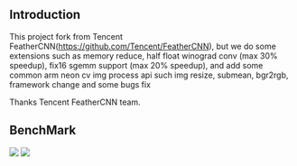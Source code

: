 ## Introduction

This project fork from Tencent FeatherCNN(https://github.com/Tencent/FeatherCNN), but we do some extensions such as memory reduce, half float winograd conv (max 30% speedup), fix16 sgemm support (max 20% speedup), and add some common arm neon cv img process api such img resize, submean, bgr2rgb, framework change and some bugs fix

Thanks Tencent FeatherCNN team.

## BenchMark
<img src="https://raw.githubusercontent.com/tianylijun/FeatherCNNEx/master/benchmark/MeiZu_Benchmark.jpeg">
<img src="https://raw.githubusercontent.com/tianylijun/FeatherCNNEx/master/benchmark/BaoFengTVBenchmark.jpeg">
